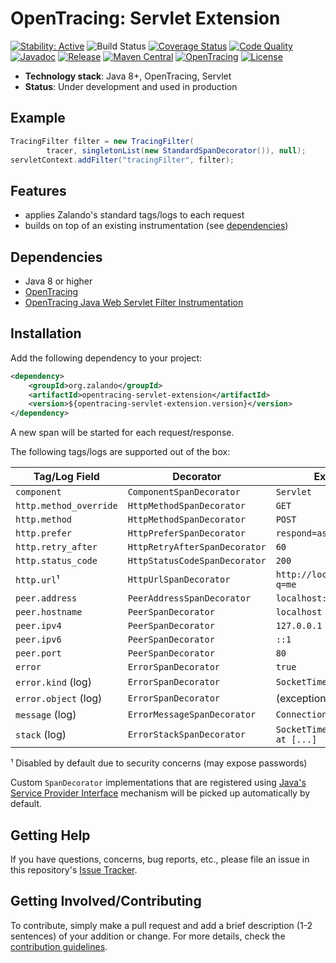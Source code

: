 # OpenTracing: Servlet Extension

[![Stability: Active](https://masterminds.github.io/stability/active.svg)](https://masterminds.github.io/stability/active.html)
![Build Status](https://github.com/zalando/opentracing-toolbox/workflows/Test/badge.svg)
[![Coverage Status](https://img.shields.io/coveralls/zalando/opentracing-toolbox/master.svg)](https://coveralls.io/r/zalando/opentracing-toolbox)
[![Code Quality](https://img.shields.io/codacy/grade/69e173024eec403797466e147a2051a3/master.svg)](https://www.codacy.com/app/whiskeysierra/opentracing-toolbox)
[![Javadoc](http://javadoc.io/badge/org.zalando/opentracing-servlet-extension.svg)](http://www.javadoc.io/doc/org.zalando/opentracing-servlet-extension)
[![Release](https://img.shields.io/github/release/zalando/opentracing-toolbox.svg)](https://github.com/zalando/opentracing-toolbox/releases)
[![Maven Central](https://img.shields.io/maven-central/v/org.zalando/opentracing-servlet-extension.svg)](https://maven-badges.herokuapp.com/maven-central/org.zalando/opentracing-servlet-extension)
[![OpenTracing](https://img.shields.io/badge/OpenTracing-enabled-blue.svg)](http://opentracing.io)
[![License](https://img.shields.io/badge/license-MIT-blue.svg)](https://raw.githubusercontent.com/zalando/opentracing-toolbox/master/LICENSE)

- **Technology stack**: Java 8+, OpenTracing, Servlet
- **Status**: Under development and used in production

## Example

```java
TracingFilter filter = new TracingFilter(
        tracer, singletonList(new StandardSpanDecorator()), null);
servletContext.addFilter("tracingFilter", filter);
```

## Features

- applies Zalando's standard tags/logs to each request
- builds on top of an existing instrumentation (see [dependencies](#dependencies))

## Dependencies

- Java 8 or higher
- [OpenTracing](https://github.com/opentracing/opentracing-java)
- [OpenTracing Java Web Servlet Filter Instrumentation](https://github.com/opentracing-contrib/java-web-servlet-filter)

## Installation

Add the following dependency to your project:

```xml
<dependency>
    <groupId>org.zalando</groupId>
    <artifactId>opentracing-servlet-extension</artifactId>
    <version>${opentracing-servlet-extension.version}</version>
</dependency>
```

A new span will be started for each request/response. 

The following tags/logs are supported out of the box:

| Tag/Log Field          | Decorator                     | Example                           |
|------------------------|-------------------------------|-----------------------------------|
| `component`            | `ComponentSpanDecorator`      | `Servlet`                         |
| `http.method_override` | `HttpMethodSpanDecorator`     | `GET`                             |
| `http.method`          | `HttpMethodSpanDecorator`     | `POST`                            |
| `http.prefer`          | `HttpPreferSpanDecorator`     | `respond=async`                   |
| `http.retry_after`     | `HttpRetryAfterSpanDecorator` | `60`                              |
| `http.status_code`     | `HttpStatusCodeSpanDecorator` | `200`                             |
| `http.url`¹            | `HttpUrlSpanDecorator`        | `http://localhost/users?q=me`     |
| `peer.address`         | `PeerAddressSpanDecorator`    | `localhost:80`                    |
| `peer.hostname`        | `PeerSpanDecorator`           | `localhost`                       |
| `peer.ipv4`            | `PeerSpanDecorator`           | `127.0.0.1`                       |
| `peer.ipv6`            | `PeerSpanDecorator`           | `::1`                             |
| `peer.port`            | `PeerSpanDecorator`           | `80`                              |
| `error`                | `ErrorSpanDecorator`          | `true`                            |
| `error.kind` (log)     | `ErrorSpanDecorator`          | `SocketTimeoutException`          |
| `error.object` (log)   | `ErrorSpanDecorator`          | (exception instance)              |
| `message` (log)        | `ErrorMessageSpanDecorator`   | `Connection timed out`            |
| `stack` (log)          | `ErrorStackSpanDecorator`     | `SocketTimeoutException at [...]` |

¹ Disabled by default due to security concerns (may expose passwords)

Custom `SpanDecorator` implementations that are registered using [Java's Service Provider Interface](https://docs.oracle.com/javase/tutorial/ext/basics/spi.html) mechanism will be picked up automatically by default.

## Getting Help

If you have questions, concerns, bug reports, etc., please file an issue in this repository's [Issue Tracker](../../issues).

## Getting Involved/Contributing

To contribute, simply make a pull request and add a brief description (1-2 sentences) of your addition or change. For
more details, check the [contribution guidelines](.github/CONTRIBUTING.md).
